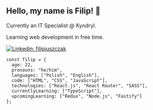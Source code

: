 ## Hello, my name is Filip! 👋

Currently an IT Specialist @ Kyndryl.

Learning web development in free time.

[![Linkedin: filipjuszczak](https://img.shields.io/badge/-filipjuszczak-blue?style=flat-square&logo=Linkedin&logoColor=white&link=https://www.linkedin.com/in/filip-juszczak-b119a32a6/)](https://www.linkedin.com/in/filip-juszczak-b119a32a6/)

```JS
const filip = {
  age: 22,
  pronouns: "he/him",
  languages: ["Polish", "English"],
  code: ["HTML", "CSS", "JavaScript"],
  technologies: ["React.js", "React Router", "SASS"],
  currentlyLearning: ["TypeScript"],
  upcomingLearning: ["Redux", "Node.js", "Fastify"]
};
```

